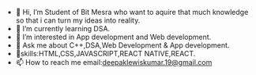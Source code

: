 - 👋 Hi, I’m Student of Bit Mesra who want to aquire that much knowledge so that i can turn my ideas into reality.
- 🌱 I’m currently learning DSA.
- 👀 I’m interested in App development and Web development.
- 💬 Ask me about C++,DSA,Web Development & App development.
- 🧠skills:HTML,CSS,JAVASCRIPT,REACT NATIVE,REACT.
- 📫 How to reach me email:deepaklewiskumar.19@gmail.com

<!---
itsdeepakm/itsdeepakm is a ✨ special ✨ repository because its `README.md` (this file) appears on your GitHub profile.
You can click the Preview link to take a look at your changes.
--->
